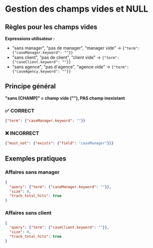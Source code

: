 # Gestion des champs vides et NULL

## Règles pour les champs vides

**Expressions utilisateur :**
- "sans manager", "pas de manager", "manager vide" → `{"term": {"caseManager.keyword": ""}}`
- "sans client", "pas de client", "client vide" → `{"term": {"caseClient.keyword": ""}}`
- "sans agence", "pas d'agence", "agence vide" → `{"term": {"caseAgency.keyword": ""}}`

## Principe général

**"sans [CHAMP]" = champ vide (""), PAS champ inexistant**

### ✅ CORRECT
```json
{"term": {"caseManager.keyword": ""}}
```

### ❌ INCORRECT
```json
{"must_not": {"exists": {"field": "caseManager"}}}
```

## Exemples pratiques

### Affaires sans manager
```json
{
  "query": {"term": {"caseManager.keyword": ""}},
  "size": 0,
  "track_total_hits": true
}
```

### Affaires sans client
```json
{
  "query": {"term": {"caseClient.keyword": ""}},
  "size": 0,
  "track_total_hits": true
}
```
